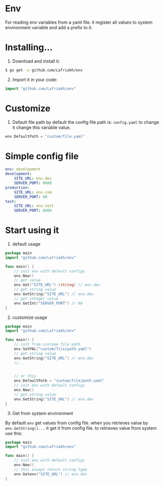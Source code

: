 # Env
For reading env variables from a yaml file.
it register all values to system environment variable and add a prefix to it.
# Installing...
1. Download and install it:

```sh
$ go get -u github.com/Lafriakh/env
```

2. Import it in your code:

```go
import "github.com/Lafriakh/env"
```

# Customize

1. Default file path
by default the config file path is: `config.yaml` to change it change this variable value.
```go
env.DefaultPath = "custom/file.yaml"
```

# Simple config file
```yaml
env: development
development:
    SITE_URL: env.dev
    SERVER_PORT: 8080
production: 
    SITE_URL: env.com
    SERVER_PORT: 80
test:
    SITE_URL: env.test
    SERVER_PORT: 8080
```
# Start using it
1. default usage
```go
package main
import "github.com/Lafriakh/env"

func main() {
    // init env with default configs
    env.New()
    // get value
    env.Get("SITE_URL").(string) // env.dev
    // get string value
    env.GetString("SITE_URL") // env.dev
    // get integer value
    env.GetInt("SERVER_PORT") // 80
}
```
2. customize usage
```go
package main
import "github.com/Lafriakh/env"

func main() {
    // init from custome file path
    env.SetPAL("custom/file/path.yaml")
    // get string value
    env.GetString("SITE_URL") // env.dev
    //...

    
    // or this
    env.DefaultPath = "custom/file/path.yaml"
    // init env with default configs
    env.New()
    // get string value
    env.GetString("SITE_URL") // env.dev
}
```
3. Get from system environment

By default `env` get values from config file. when you retrieves value by `env.GetString()...` it get it from config file.
to retrieves value from system use this:
```go
package main
import "github.com/Lafriakh/env"

func main() {
    // init env with default configs
    env.New()
    // this always return string type
    env.Getenv("SITE_URL") // env.dev
}
```